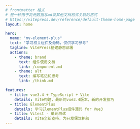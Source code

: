 ```yaml
---
# frontmatter 格式
# 是一种用于将元数据与md或其他文档格式关联的格式
# https://vitepress.dev/reference/default-theme-home-page
layout: home

hero:
  name: "my-element-plus"
  text: "学习相关组件及源码，仅供学习参考"
  tagline: VitePress搭建静态部署
  actions:
    - theme: brand
      text: 组件使用文档
      link: /component.md
    - theme: alt
      text: 编写笔记和思考
      link: /think.md

features:
  - title: vue3.4 + TypeScript + Vite
    details: Vite构建，最新的vue3.4版本，新的开发技巧
  - title: ElementPlus
    details: 学习ElementPlus组件源码 for Vue3
  - title: Vitest - 单元测试
    details: Vite全新支持，为开发保驾护航
---
```


